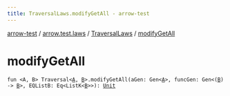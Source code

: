 ```yaml
---
title: TraversalLaws.modifyGetAll - arrow-test
---
```


[arrow-test](../../index.html) / [arrow.test.laws](../index.html) / [TraversalLaws](index.html) / [modifyGetAll](./modify-get-all.html)

# modifyGetAll

`fun <A, B> Traversal<`[`A`](modify-get-all.html#A)`, `[`B`](modify-get-all.html#B)`>.modifyGetAll(aGen: Gen<`[`A`](modify-get-all.html#A)`>, funcGen: Gen<(`[`B`](modify-get-all.html#B)`) -> `[`B`](modify-get-all.html#B)`>, EQListB: Eq<ListK<`[`B`](modify-get-all.html#B)`>>): `[`Unit`](https://kotlinlang.org/api/latest/jvm/stdlib/kotlin/-unit/index.html)